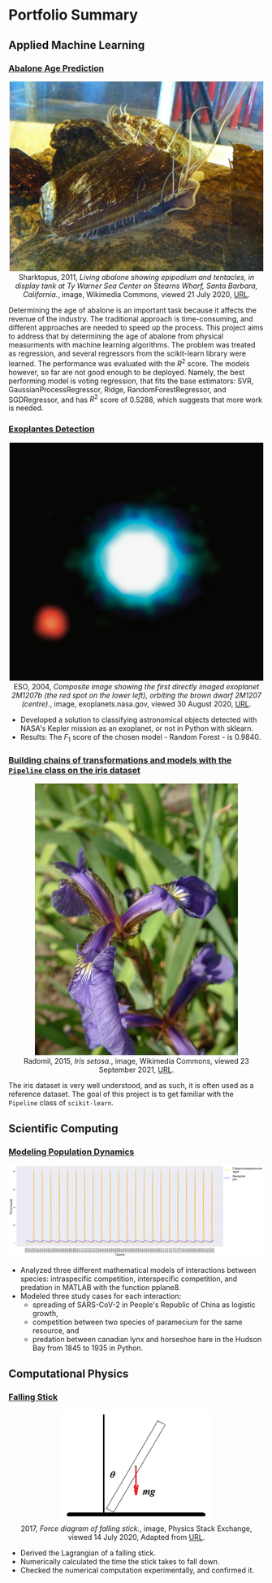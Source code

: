 # Portfolio Summary

## Applied Machine Learning

### [Abalone Age Prediction](https://github.com/josifovskid/Abalone-Age-Prediction)

<p align="center">
    <img alt="Living abalone in a tank" src="images\abalone.jpg" width="500"/><br>
    Sharktopus, 2011, <i>Living abalone showing epipodium and tentacles, in display tank at Ty Warner Sea Center on Stearns Wharf, Santa Barbara, California.</i>, image, Wikimedia Commons, viewed 21 July 2020, <a href="https://commons.wikimedia.org/wiki/File:LivingAbalone.JPG">URL</a>.
</p>

Determining the age of abalone is an important task because it affects the revenue of the industry. The traditional approach is time-consuming, and different approaches are needed to speed up the process. This project aims to address that by determining the age of abalone from physical measurments with machine learning algorithms. The problem was treated as regression, and several regressors from the scikit-learn library were learned. The performance was evaluated with the $R^{2}$ score. The models however, so far are not good enough to be deployed. Namely, the best performing model is voting regression, that fits the base estimators: SVR, GaussianProcessRegressor, Ridge, RandomForestRegressor, and SGDRegressor, and has $R^{2}$ score of 0.5288, which suggests that more work is needed.

### [Exoplantes Detection](https://github.com/josifovskid/Exoplanets-Detection)

<p align="center">
    <img alt="Exoplanet 2M1207b" src="images/exoplanet.jpg" width="500"/><br>
    ESO, 2004, <i>Composite image showing the first directly imaged exoplanet 2M1207b (the red spot on the lower left), orbiting the brown dwarf 2M1207 (centre).</i>, image, exoplanets.nasa.gov, viewed 30 August 2020, <a href="https://exoplanets.nasa.gov/resources/300/2m1207b-first-image-of-an-exoplanet//">URL</a>.
</p>

- Developed a solution to classifying astronomical objects detected with NASA's Kepler mission as an exoplanet, or not in Python with sklearn.
- Results: The $F_1$ score of the chosen model - Random Forest - is 0.9840.

### [Building chains of transformations and models with the `Pipeline` class on the iris dataset](https://github.com/josifovskid/Iris-Toy-Dataset-Pipeline)

<p align="center">
    <img alt="Iris setosa" src="images/Iris_setosa.jpg" width="400"/><br>
    Radomil, 2015, <i>Iris setosa.</i>, image, Wikimedia Commons, viewed 23 September 2021, <a href="https://commons.wikimedia.org/wiki/File:Kosaciec_szczecinkowaty_Iris_setosa.jpg">URL</a>.
</p>

The iris dataset is very well understood, and as such, it is often used as a reference dataset. The goal of this project is to get familiar with the `Pipeline` class of `scikit-learn`.

## Scientific Computing

### [Modeling Population Dynamics](https://github.com/josifovskid/Modeling-Population-Dynamics)

<img width=800 alt="Model of lynx-hare interaction" src="images/lynx_hare_model.png"/>

- Analyzed three different mathematical models of interactions between species: intraspecific competition, interspecific competition, and predation in MATLAB with the function pplane8.
- Modeled three study cases for each interaction:
  - spreading of SARS-CoV-2 in People's Republic of China as logistic growth,
  - competition between two species of paramecium for the same resource, and
  - predation between canadian lynx and horseshoe hare in the Hudson Bay from 1845 to 1935 in Python.

## Computational Physics 

### [Falling Stick](https://github.com/josifovskid/Falling-Stick)

<p align="center">
    <img alt="Falling stick" src="images/falling_stick.png" width="300"/><br>
    2017, <i>Force diagram of falling stick.</i>, image, Physics Stack Exchange, viewed 14 July 2020, Adapted from <a href="https://physics.stackexchange.com/questions/367918/how-does-the-rods-centre-of-mass-change-while-falling">URL</a>.
</p>

- Derived the Lagrangian of a falling stick.
- Numerically calculated the time the stick takes to fall down.
- Checked the numerical computation experimentally, and confirmed it.
